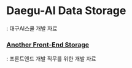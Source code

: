 # Daegu-AI Data Storage
: 대구AI스쿨 개발 자료

### [Another Front-End Storage](https://github.com/hanseungjune/mysources)
: 프론트엔드 개발 직무를 위한 개발 자료
